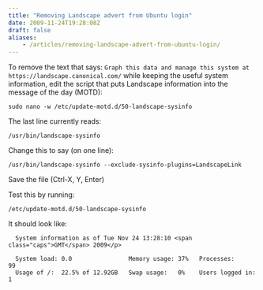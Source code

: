 ```yaml
---
title: "Removing Landscape advert from Ubuntu login"
date: 2009-11-24T19:28:08Z
draft: false
aliases:
    - /articles/removing-landscape-advert-from-ubuntu-login/
---
```


To remove the text that says: `Graph this data and manage this system at https://landscape.canonical.com/` while keeping the useful system information, edit the script that puts Landscape information into the message of the day (MOTD):<!--more-->

`sudo nano -w /etc/update-motd.d/50-landscape-sysinfo`

The last line currently reads:

`/usr/bin/landscape-sysinfo`

Change this to say (on one line):

`/usr/bin/landscape-sysinfo --exclude-sysinfo-plugins=LandscapeLink`

Save the file (Ctrl-X, Y, Enter)

Test this by running:

`/etc/update-motd.d/50-landscape-sysinfo`

It should look like:

```text
  System information as of Tue Nov 24 13:28:10 <span class="caps">GMT</span> 2009</p>

  System load: 0.0                Memory usage: 37%   Processes:       99
  Usage of /:  22.5% of 12.92GB   Swap usage:   0%    Users logged in: 1
```
